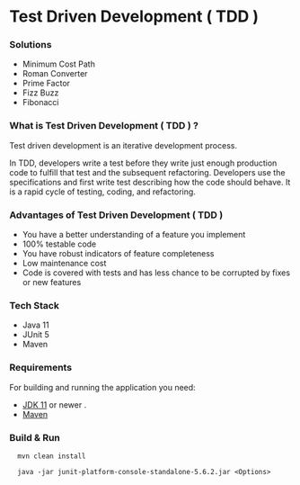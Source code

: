 # Test Driven Development ( TDD )

### Solutions

  - Minimum Cost Path
  - Roman Converter
  - Prime Factor
  - Fizz Buzz
  - Fibonacci
  
### What is Test Driven Development ( TDD ) ?

<p>Test driven development is an iterative development process.</p>
<p>
In TDD, developers write a test before they write just enough production code to fulfill that test and the subsequent refactoring. 
Developers use the specifications and first write test describing how the code should behave. It is a rapid cycle of testing, coding, and refactoring.
</p>

### Advantages of Test Driven Development ( TDD ) 

- You have a better understanding of a feature you implement
- 100% testable code
- You have robust indicators of feature completeness
- Low maintenance cost
- Code is covered with tests and has less chance to be corrupted by fixes or new features

### Tech Stack 

 - Java 11
 - JUnit 5
 - Maven
 
### Requirements

For building and running the application you need:
- [JDK 11](https://www.oracle.com/java/technologies/javase-jdk11-downloads.html) or newer . 
- [Maven](https://maven.apache.org)

### Build & Run

```
  mvn clean install 
```

```
  java -jar junit-platform-console-standalone-5.6.2.jar <Options>
```
